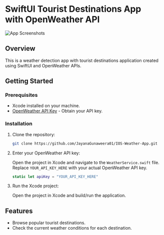 # SwiftUI Tourist Destinations App with OpenWeather API

![App Screenshots](https://github.com/JayanaGunaweera01/IOS-Weather-App/issues/1)

## Overview

This is a weather detection app with tourist destinations application created using SwiftUI and OpenWeather APIs.

## Getting Started

### Prerequisites

- Xcode installed on your machine.
- [OpenWeather API Key](https://openweathermap.org/api) - Obtain your API key.

### Installation

1. Clone the repository:

    ```bash
    git clone https://github.com/JayanaGunaweera01/IOS-Weather-App.git
    ```

2. Enter your OpenWeather API key:

    Open the project in Xcode and navigate to the `WeatherService.swift` file. Replace `YOUR_API_KEY_HERE` with your actual OpenWeather API key.

    ```swift
    static let apiKey = "YOUR_API_KEY_HERE"
    ```

3. Run the Xcode project:

    Open the project in Xcode and build/run the application.

## Features

- Browse popular tourist destinations.
- Check the current weather conditions for each destination.
